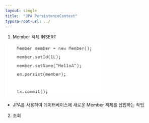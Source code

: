 ```yaml
---
layout: single
title:  "JPA PersistenceContext"
typora-root-url: ../
---
```




1. Member 객체 INSERT

![20231027_173437](/images/2023-10-27-jpa-PersistenceContext/20231027_173437.jpg)

- JPA를 사용하여 데이터베이스에 새로운 Member 객체를 삽입하는 작업





2. 조회

<script src="https://gist.github.com/XOHW91/9f276cbf37331bafc5b1ac484442d6aa.js"></script>